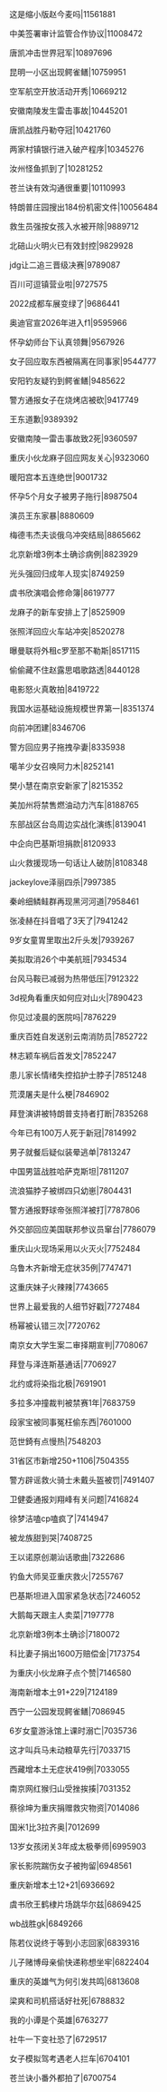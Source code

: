 这是缩小版赵今麦吗|11561881

中美签署审计监管合作协议|11008472

唐凯冲击世界冠军|10897696

昆明一小区出现鳄雀鳝|10759951

空军航空开放活动开秀|10669212

安徽南陵发生雷击事故|10445201

唐凯战胜丹勒夺冠|10421760

两家村镇银行进入破产程序|10345276

汝州怪鱼抓到了|10281252

苍兰诀有效沟通很重要|10110993

特朗普庄园搜出184份机密文件|10056484

救生员强按女孩入水被开除|9889712

北碚山火明火已有效封控|9829928

jdg让二追三晋级决赛|9789087

百川可逗镇营业啦|9727575

2022成都车展变绿了|9686441

奥迪官宣2026年进入f1|9595966

怀孕幼师台下认真领舞|9567926

女子回应取东西被隔离在同事家|9544777

安阳钓友疑钓到鳄雀鳝|9485622

警方通报女子在烧烤店被砍|9417749

王东道歉|9389392

安徽南陵一雷击事故致2死|9360597

重庆小伙龙麻子回应网友关心|9323060

暖阳宫本五连绝世|9001732

怀孕5个月女子被男子拖行|8987504

演员王东家暴|8880609

梅德韦杰夫谈俄乌冲突结局|8865662

北京新增3例本土确诊病例|8823929

光头强回归成年人现实|8749259

虞书欣演唱会修命簿|8619777

龙麻子的新车安排上了|8525909

张照洋回应火车站冲突|8520278

曝曼联将外租c罗至那不勒斯|8517115

偷偷藏不住赵露思唱歌路透|8440128

电影怒火真敢拍|8419722

我国水运基础设施规模世界第一|8351374

向前冲团建|8346706

警方回应男子拖拽孕妻|8335938

噶羊少女召唤阿力木|8252141

樊小慧在南京安新家了|8215352

美加州将禁售燃油动力汽车|8188765

东部战区台岛周边实战化演练|8139041

中企向巴基斯坦捐款|8120933

山火救援现场一句话让人破防|8108348

jackeylove泽丽四杀|7997385

秦岭细鳞鲑群再现黑河河道|7958461

张凌赫在抖音唱了3天了|7941242

9岁女童胃里取出2斤头发|7939267

美拟取消26个中美航班|7934534

台风马鞍已减弱为热带低压|7912322

3d视角看重庆如何应对山火|7890423

你见过凌晨的医院吗|7876229

重庆百姓自发送别云南消防员|7852722

林志颖车祸后首发文|7852247

患儿家长情绪失控掐护士脖子|7851248

荒漠屠夫是什么梗|7846902

拜登演讲被特朗普支持者打断|7835268

今年已有100万人死于新冠|7814992

男子就餐后疑似装晕逃单|7813247

中国男篮战胜哈萨克斯坦|7811207

流浪猫脖子被绑四只幼崽|7804431

警方通报野球帝张照洋被打|7787806

外交部回应美国联邦参议员窜台|7786079

重庆山火现场采用以火灭火|7752484

乌鲁木齐新增无症状35例|7747471

这重庆妹子火辣辣|7743665

世界上最爱我的人细节好戳|7727484

杨幂被认错三次|7720762

南京女大学生案二审择期宣判|7708067

拜登与泽连斯基通话|7706927

北约或将染指北极|7691901

多拉多冲撞裁判被禁赛1年|7683759

段家宝被同事冤枉偷东西|7601000

范世錡有点慢热|7548203

31省区市新增250+1106|7504355

警方辟谣救火骑士未戴头盔被罚|7491407

卫健委通报刘翔峰有关问题|7416824

徐梦洁嗑cp嗑疯了|7414947

被龙族甜到哭|7408725

王以诺原创潮汕话歌曲|7322686

钓鱼大师吴亚重庆救火|7255767

巴基斯坦进入国家紧急状态|7246052

大鹅每天跟主人卖菜|7197778

北京新增3例本土确诊|7180072

科比妻子捐出1600万赔偿金|7173754

为重庆小伙龙麻子点个赞|7146580

海南新增本土91+229|7124189

西宁一公园发现鳄雀鳝|7086945

6岁女童游泳馆上课时溺亡|7035736

这才叫兵马未动粮草先行|7033715

西藏增本土无症状419例|7033055

南京网红猴归山受挫挨揍|7031352

蔡徐坤为重庆捐赠救灾物资|7014086

国米1比3拉齐奥|7012699

13岁女孩闭关3年成太极拳师|6995903

家长影院踹伤女子被拘留|6948561

重庆新增本土12+21|6936692

虞书欣王鹤棣片场跳华尔兹|6869425

wb战胜gk|6849266

陈若仪说终于等到小志回家|6839316

儿子赌博母亲偷快递称想坐牢|6822404

重庆的英雄气为何引发共鸣|6813608

梁爽和司机搭话好社死|6788832

我的小谭是个英雄|6763277

社牛一下变社恐了|6729517

女子模拟驾考遇老人拦车|6704101

苍兰诀小番外都拍了|6700754

